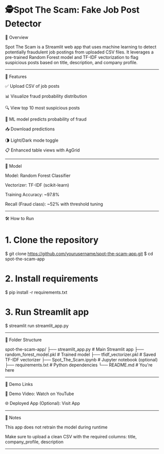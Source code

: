 # 🕵️Spot The Scam: Fake Job Post Detector
 
 
 
🚀 Overview
 
Spot The Scam is a Streamlit web app that uses machine learning to detect potentially fraudulent job postings from uploaded CSV files. It leverages a pre-trained Random Forest model and TF-IDF vectorization to flag suspicious posts based on title, description, and company profile.
 
 
---
 
🎯 Features
 
✅ Upload CSV of job posts
 
📊 Visualize fraud probability distribution
 
🔍 View top 10 most suspicious posts
 
🧠 ML model predicts probability of fraud
 
📥 Download predictions
 
🌗 Light/Dark mode toggle
 
📋 Enhanced table views with AgGrid
 
 
 
---
 
🧠 Model
 
Model: Random Forest Classifier
 
Vectorizer: TF-IDF (scikit-learn)
 
Training Accuracy: ~97.8%
 
Recall (Fraud class): ~52% with threshold tuning
 
 
 
---
 
🛠 How to Run
 
# 1. Clone the repository
$ git clone https://github.com/yourusername/spot-the-scam-app.git
$ cd spot-the-scam-app
 
# 2. Install requirements
$ pip install -r requirements.txt
 
# 3. Run Streamlit app
$ streamlit run streamlit_app.py
 
 
---
 
📂 Folder Structure
 
spot-the-scam-app/
├── streamlit_app.py              # Main Streamlit app
├── random_forest_model.pkl       # Trained model
├── tfidf_vectorizer.pkl          # Saved TF-IDF vectorizer
├── Spot_The_Scam.ipynb           # Jupyter notebook (optional)
├── requirements.txt              # Python dependencies
└── README.md                     # You're here
 
 
---
 
🔗 Demo Links
 
🔴 Demo Video: Watch on YouTube
 
🌐 Deployed App (Optional): Visit App
 
 
 
---
 
📄 Notes
 
This app does not retrain the model during runtime
 
Make sure to upload a clean CSV with the required columns: title, company_profile, description
 
 
 
---
